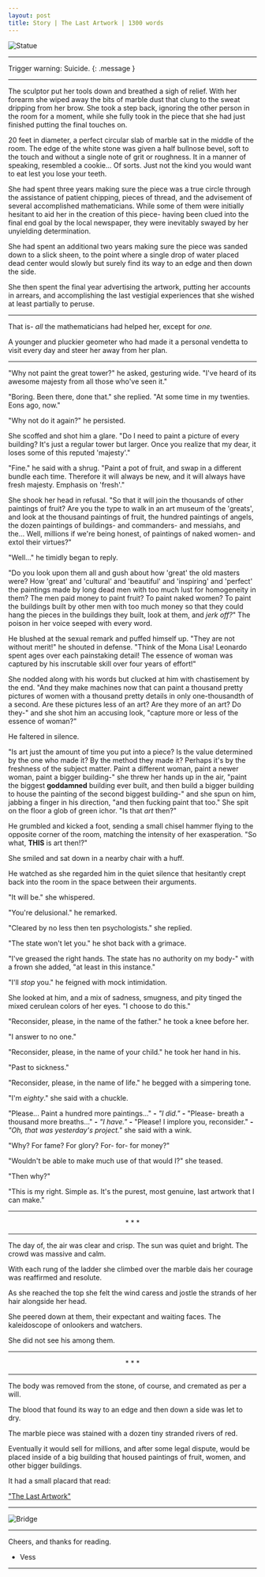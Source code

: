 ```yaml
---
layout: post
title: Story | The Last Artwork | 1300 words
---
```


![Statue](/assets/statue.jpg "A picture of a long forgotten face.")

<hr>

Trigger warning: Suicide.
{: .message }

<hr>

The sculptor put her tools down and breathed a sigh of relief. With her forearm she wiped away the bits of marble dust that clung to the sweat dripping from her brow. She took a step back, ignoring the other person in the room for a moment, while she fully took in the piece that she had just finished putting the final touches on.

20 feet in diameter, a perfect circular slab of marble sat in the middle of the room. The edge of the white stone was given a half bullnose bevel, soft to the touch and without a single note of grit or roughness. It in a manner of speaking, resembled a cookie... Of sorts. Just not the kind you would want to eat lest you lose your teeth.

She had spent three years making sure the piece was a true circle through the assistance of patient chipping, pieces of thread, and the advisement of several accomplished mathematicians. While some of them were initially hesitant to aid her in the creation of this piece- having been clued into the final end goal by the local newspaper, they were inevitably swayed by her unyielding determination.

She had spent an additional two years making sure the piece was sanded down to a slick sheen, to the point where a single drop of water placed dead center would slowly but surely find its way to an edge and then down the side.

She then spent the final year advertising the artwork, putting her accounts in arrears, and accomplishing the last vestigial experiences that she wished at least partially to peruse.

<hr>

That is- <em>all</em> the mathematicians had helped her, except for <em>one.</em>

A younger and pluckier geometer who had made it a personal vendetta to visit every day and steer her away from her plan.

<hr>

"Why not paint the great tower?" he asked, gesturing wide. "I've heard of its awesome majesty from all those who've seen it."

"Boring. Been there, done that." she replied. "At some time in my twenties. Eons ago, now."

"Why not do it again?" he persisted.

She scoffed and shot him a glare. "Do I need to paint a picture of every building? It's just a regular tower but larger. Once you realize that my dear, it loses some of this reputed 'majesty'."

"Fine." he said with a shrug. "Paint a pot of fruit, and swap in a different bundle each time. Therefore it will always be new, and it will always have fresh majesty. Emphasis on 'fresh'."

She shook her head in refusal. "So that it will join the thousands of other paintings of fruit? Are you the type to walk in an art museum of the 'greats', and look at the thousand paintings of fruit, the hundred paintings of angels, the dozen paintings of buildings- and commanders- and messiahs, and the... Well, millions if we're being honest, of paintings of naked women- and extol their virtues?"

"Well..." he timidly began to reply.

"Do you look upon them all and gush about how 'great' the old masters were? How 'great' and 'cultural' and 'beautiful' and 'inspiring' and 'perfect' the paintings made by long dead men with too much lust for homogeneity in them? The men paid money to paint fruit? To paint naked women? To paint the buildings built by other men with too much money so that they could hang the pieces in the buildings they built, look at them, and <em>jerk off?</em>" The poison in her voice seeped with every word.

He blushed at the sexual remark and puffed himself up. "They are not without merit!" he shouted in defense. "Think of the Mona Lisa! Leonardo spent ages over each painstaking detail! The essence of woman was captured by his inscrutable skill over four years of effort!"

She nodded along with his words but clucked at him with chastisement by the end. "And they make machines now that can paint a thousand pretty pictures of women with a thousand pretty details in only one-thousandth of a second. Are these pictures less of an art? Are they more of an art? Do they-" and she shot him an accusing look, "capture more or less of the essence of woman?"

He faltered in silence.

"Is art just the amount of time you put into a piece? Is the value determined by the one who made it? By the method they made it? Perhaps it's by the freshness of the subject matter. Paint a different woman, paint a newer woman, paint a bigger building-" she threw her hands up in the air, "paint the biggest <strong>goddamned</strong> building ever built, and then build a bigger building to house the painting of the second biggest building-" and she spun on him, jabbing a finger in his direction, "and then fucking paint that too." She spit on the floor a glob of green ichor. "Is that <em>art</em> then?"

He grumbled and kicked a foot, sending a small chisel hammer flying to the opposite corner of the room, matching the intensity of her exasperation. "So what, <strong>THIS</strong> is art then!?"

She smiled and sat down in a nearby chair with a huff.

He watched as she regarded him in the quiet silence that hesitantly crept back into the room in the space between their arguments.

"It will be." she whispered.

"You're delusional." he remarked.

"Cleared by no less then ten psychologists." she replied.

"The state won't let you." he shot back with a grimace.

"I've greased the right hands. The state has no authority on my body-" with a frown she added, "at least in this instance."

"I'll <em>stop</em> you." he feigned with mock intimidation.

She looked at him, and a mix of sadness, smugness, and pity tinged the mixed cerulean colors of her eyes. "I choose to do this."

"Reconsider, please, in the name of the father." he took a knee before her.

"I answer to no one."

"Reconsider, please, in the name of your child." he took her hand in his.

"Past to sickness."

"Reconsider, please, in the name of life." he begged with a simpering tone.

"I'm <em>eighty</em>." she said with a chuckle.

"Please... Paint a hundred more paintings..." <strong>-</strong> <em>"I did."</em> <strong>-</strong> "Please- breath a thousand more breaths..." <strong>-</strong> <em>"I have."</em> <strong>-</strong> "Please! I implore you, reconsider." <strong>-</strong> <em>"Oh, that was yesterday's project."</em> she said with a wink.

"Why? For fame? For glory? For- for- for money?"

"Wouldn't be able to make much use of that would I?" she teased.

"Then why?"

"This is my right. Simple as. It's the purest, most genuine, last artwork that I can make."

<hr><center>* * *</center><hr>

The day of, the air was clear and crisp. The sun was quiet and bright. The crowd was massive and calm.

With each rung of the ladder she climbed over the marble dais her courage was reaffirmed and resolute.

As she reached the top she felt the wind caress and jostle the strands of her hair alongside her head.

She peered down at them, their expectant and waiting faces. The kaleidoscope of onlookers and watchers.

She did not see his among them.

<hr><center>* * *</center><hr>

The body was removed from the stone, of course, and cremated as per a will.

The blood that found its way to an edge and then down a side was let to dry.

The marble piece was stained with a dozen tiny stranded rivers of red. 

Eventually it would sell for millions, and after some legal dispute, would be placed inside of a big building that housed paintings of fruit, women, and other bigger buildings.

It had a small placard that read:

<a href="https://vess-dev.github.io/2021/08/13/the-last-artwork/">"The Last Artwork"</a>

<hr>

![Bridge](/assets/bride.jpg "Bride - Beth Lipman")

<hr>

Cheers, and thanks for reading.

- Vess

<hr>
